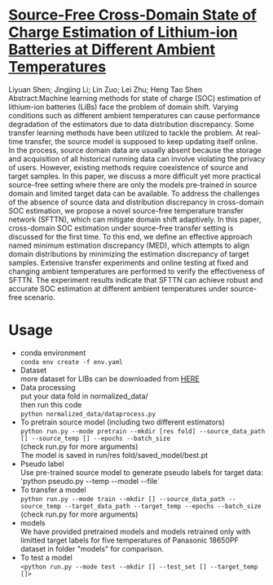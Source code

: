 # [Source-Free Cross-Domain State of Charge Estimation of Lithium-ion Batteries at Different Ambient Temperatures](https://ieeexplore.ieee.org/document/10058040)
Liyuan Shen; Jingjing Li; Lin Zuo; Lei Zhu; Heng Tao Shen  
Abstract:Machine learning methods for state of charge (SOC) estimation of lithium-ion batteries (LiBs) face the problem of domain shift. Varying conditions such as different ambient temperatures can cause performance degradation of the estimators due to data distribution discrepancy. Some transfer learning methods have been utilized to tackle the problem. At real-time transfer, the source model is supposed to keep updating itself online. In the process, source domain data are usually absent because the storage and acquisition of all historical running data can involve violating the privacy of users. However, existing methods require coexistence of source and target samples. In this paper, we discuss a more difficult yet more practical source-free setting where there are only the models pre-trained in source domain and limited target data can be available. To address the challenges of the absence of source data and distribution discrepancy in cross-domain SOC estimation, we propose a novel source-free temperature transfer network (SFTTN), which can mitigate domain shift adaptively. In this paper, cross-domain SOC estimation under source-free transfer setting is discussed for the first time. To this end, we define an effective approach named minimum estimation discrepancy (MED), which attempts to align domain distributions by minimizing the estimation discrepancy of target samples. Extensive transfer experiments and online testing at fixed and changing ambient temperatures are performed to verify the effectiveness of SFTTN. The experiment results indicate that SFTTN can achieve robust and accurate SOC estimation at different ambient temperatures under source-free scenario.
# Usage
* conda environment   
`conda env create -f env.yaml`
* Dataset  
more dataset for LIBs can be downloaded from [HERE](https://docs.google.com/spreadsheets/d/10w5yXdQtlQjTTS3BxPP233CiiBScIXecUp2OQuvJ_JI/edit#gid=0)
* Data processing  
put your data fold in normalized_data/  
then run this code  
`python normalized_data/dataprocess.py`      
* To pretrain source model (including two different estimators)    
`python run.py --mode pretrain --mkdir [res fold] --source_data_path [] --source_temp [] --epochs --batch_size`   
(check run.py for more arguments)  
The model is saved in run/res fold/saved_model/best.pt  
* Pseudo label    
Use pre-trained source model to generate pseudo labels for target data:    
'python pseudo.py --temp --model --file`   
* To transfer a model  
`python run.py --mode train --mkdir [] --source_data_path --source_temp --target_data_path --target_temp --epochs --batch_size`  
(check run.py for more arguments)   
* models  
We have provided pretrained models and models retrained only with limitted target labels for five temperatures of Panasonic 18650PF dataset in folder "models" for comparison.
* To test a model  
`<python run.py --mode test --mkdir [] --test_set [] --target_temp []>`  
